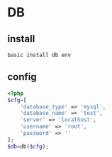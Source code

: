 # DB
## install
    basic install db env

## config
```php
<?php
$cfg=[
    'database_type' => 'mysql',
    'database_name' => 'test',
    'server' => 'localhost',
    'username' => 'root',
    'password' => ''
];
$db=db($cfg);
```
